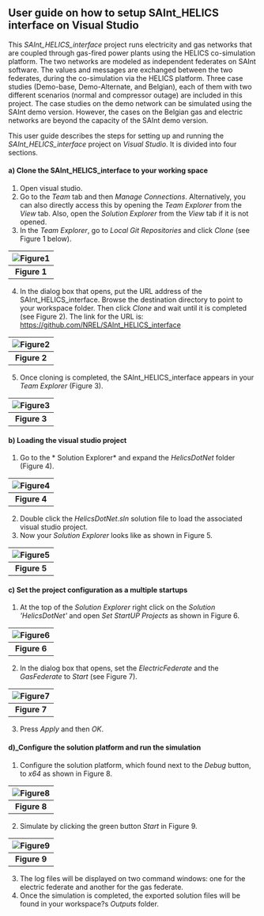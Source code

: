 ## User guide on how to setup SAInt_HELICS interface on Visual Studio
This *SAInt_HELICS_interface* project runs electricity and gas networks that are coupled through gas-fired power plants using the HELICS co-simulation platform. The two networks are modeled as independent federates on SAInt software. The values and messages are exchanged between the two federates, during the co-simulation via the HELICS platform. Three case studies (Demo-base, Demo-Alternate, and Belgian), each of them with two different scenarios (normal and compressor outage) are included in this project. The case studies on the demo network can be simulated using the SAInt demo version. However, the cases on the Belgian gas and electric networks are beyond the capacity of the SAInt demo version.

This user guide describes the steps for setting up and running the *SAInt_HELICS_interface* project on *Visual Studio*. It is divided into four sections.
#### a) Clone the SAInt_HELICS_interface to your working space
  1. Open visual studio.
  2. Go to the *Team* tab and then *Manage Connections*. Alternatively, you can also directly access this by opening the *Team Explorer* from the *View* tab. Also, open the *Solution Explorer* from the *View* tab if it is not opened.
  3. In the *Team Explorer*, go to *Local Git Repositories* and click *Clone* (see Figure 1 below).
     
   |![Figure1](ReadMeImages/Figure1.png)| 
   |:--:|
   |<b>Figure 1</b>|

  4. In the dialog box that opens, put the URL address of the SAInt_HELICS_interface. Browse the destination directory to point to your workspace folder. Then click *Clone* and wait until it is completed (see Figure 2). The link for the URL is: https://github.com/NREL/SAInt_HELICS_interface
     
   |![Figure2](ReadMeImages/Figure2.png)|
   |:--:|
   |<b>Figure 2</b>|

  5. Once cloning is completed, the SAInt_HELICS_interface appears in your *Team Explorer* (Figure 3). 
     
   |![Figure3](ReadMeImages/Figure3.png)|
   |:--:|
   |<b>Figure 3</b>|

#### b) Loading the visual studio project 
  1. Go to the * Solution Explorer* and expand the *HelicsDotNet* folder (Figure 4).

     
   |![Figure4](ReadMeImages/Figure4.png)|
   |:--:|
   |<b>Figure 4</b>|

  2. Double click the *HelicsDotNet.sln* solution file to load the associated visual studio project. 
  2. Now your *Solution Explorer* looks like as shown in Figure 5. 
     
   |![Figure5](ReadMeImages/Figure5.png)|
   |:--:|
   |<b>Figure 5</b>|

#### c) Set the project configuration as a multiple startups
  1. At the top of the *Solution Explorer* right click on the *Solution 'HelicsDotNet'* and open *Set StartUP Projects* as shown in Figure 6. 
    
   |![Figure6](ReadMeImages/Figure6.png)| 
   |:--:|
   |<b>Figure 6</b>|

  2. In the dialog box that opens, set the *ElectricFederate* and the *GasFederate* to *Start* (see Figure 7). 
    
   |![Figure7](ReadMeImages/Figure7.png)| 
   |:--:|
   |<b>Figure 7</b>|

  3. Press *Apply* and then *OK*.
   
#### d)_Configure the solution platform and run the simulation
  1. Configure the solution platform, which found next to the *Debug* button, to *x64* as shown in Figure 8. 
    
   |![Figure8](ReadMeImages/Figure8.png)|
   |:--:|
   |<b>Figure 8</b>|

  2. Simulate by clicking the green button *Start* in Figure 9.
    
   |![Figure9](ReadMeImages/Figure9.png)|
   |:--:|
   |<b>Figure 9</b>|

  3. The log files will be displayed on two command windows: one for the electric federate and another for the gas federate.
  4. Once the simulation is completed, the exported solution files will be found in your workspace?s *Outputs* folder.
